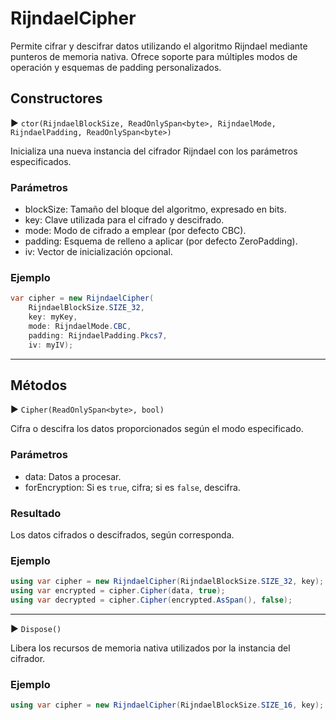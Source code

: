 # RijndaelCipher

Permite cifrar y descifrar datos utilizando el algoritmo Rijndael mediante punteros de memoria nativa. Ofrece soporte para múltiples modos de operación y esquemas de padding personalizados.

## Constructores

▶ `ctor(RijndaelBlockSize, ReadOnlySpan<byte>, RijndaelMode, RijndaelPadding, ReadOnlySpan<byte>)`

Inicializa una nueva instancia del cifrador Rijndael con los parámetros especificados.

### Parámetros

* blockSize: Tamaño del bloque del algoritmo, expresado en bits.
* key: Clave utilizada para el cifrado y descifrado.
* mode: Modo de cifrado a emplear (por defecto CBC).
* padding: Esquema de relleno a aplicar (por defecto ZeroPadding).
* iv: Vector de inicialización opcional.

### Ejemplo

```csharp
var cipher = new RijndaelCipher(
    RijndaelBlockSize.SIZE_32,
    key: myKey,
    mode: RijndaelMode.CBC,
    padding: RijndaelPadding.Pkcs7,
    iv: myIV);
```

---

## Métodos

▶ `Cipher(ReadOnlySpan<byte>, bool)`

Cifra o descifra los datos proporcionados según el modo especificado.

### Parámetros

* data: Datos a procesar.
* forEncryption: Si es `true`, cifra; si es `false`, descifra.

### Resultado

Los datos cifrados o descifrados, según corresponda.

### Ejemplo

```csharp
using var cipher = new RijndaelCipher(RijndaelBlockSize.SIZE_32, key);
using var encrypted = cipher.Cipher(data, true);
using var decrypted = cipher.Cipher(encrypted.AsSpan(), false);
```

---

▶ `Dispose()`

Libera los recursos de memoria nativa utilizados por la instancia del cifrador.

### Ejemplo

```csharp
using var cipher = new RijndaelCipher(RijndaelBlockSize.SIZE_16, key);
```